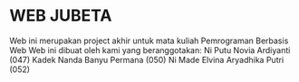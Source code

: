 # WEB JUBETA 
Web ini merupakan project akhir untuk mata kuliah Pemrograman Berbasis Web
Web ini dibuat oleh kami yang beranggotakan:
    Ni Putu Novia Ardiyanti (047)
    Kadek Nanda Banyu Permana (050)
    Ni Made Elvina Aryadhika Putri (052)